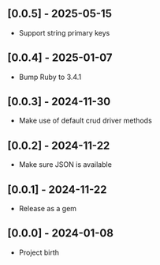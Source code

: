 ## [0.0.5] - 2025-05-15

- Support string primary keys

## [0.0.4] - 2025-01-07

- Bump Ruby to 3.4.1

## [0.0.3] - 2024-11-30

- Make use of default crud driver methods

## [0.0.2] - 2024-11-22

- Make sure JSON is available

## [0.0.1] - 2024-11-22

- Release as a gem

## [0.0.0] - 2024-01-08

- Project birth
